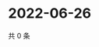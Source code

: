 # 2022-06-26

共 0 条

<!-- BEGIN WEIBO -->
<!-- 最后更新时间 Sun Jun 26 2022 05:01:01 GMT+0800 (China Standard Time) -->

<!-- END WEIBO -->
